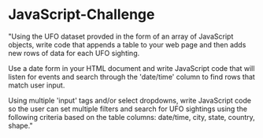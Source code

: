# JavaScript-Challenge

"Using the UFO dataset provded in the form of an array of JavaScript objects, write code that appends a table to your web page and then adds new rows of data for each UFO sighting.

Use a date form in your HTML document and write JavaScript code that will listen for events and search through the 'date/time' column to find rows that match user input.

Using multiple 'input' tags and/or select dropdowns, write JavaScript code so the user can set multiple filters and search for UFO sightings using the following criteria based on the table columns: date/time, city, state, country, shape."
